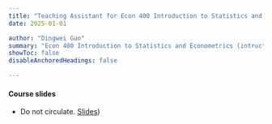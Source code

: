 ```yaml
---
title: "Teaching Assistant for Econ 400 Introduction to Statistics and Econometrics"
date: 2025-01-01

author: "Dingwei Guo"
summary: "Econ 400 Introduction to Statistics and Econometrics (intructor: Christopher Handy) at UNC for 2025 Spring." 
showToc: false
disableAnchoredHeadings: false

---
```


#### Course slides

+ Do not circulate. [Slides](https://drive.google.com/file/d/19mdicUGont7Byul3li4W2jpo80ARA4KC/view?usp=share_link))
